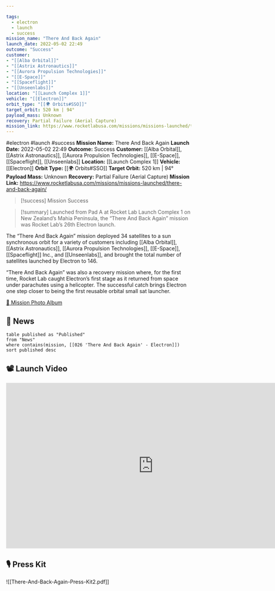 ```yaml
---

tags:
  - electron
  - launch
  - success
mission_name: "There And Back Again"
launch_date: 2022-05-02 22:49
outcome: "Success"
customer: 
- "[[Alba Orbital]]"
- "[[Astrix Astronautics]]"
- "[[Aurora Propulsion Technologies]]"
- "[[E-Space]]"
- "[[Spaceflight]]"
- "[[Unseenlabs]]"
location: "[[Launch Complex 1]]"
vehicle: "[[Electron]]"
orbit_type: "[[🌍 Orbits#SSO]]"
target_orbit: 520 km | 94°
payload_mass: Unknown
recovery: Partial Failure (Aerial Capture)
mission_link: https://www.rocketlabusa.com/missions/missions-launched/there-and-back-again/
---
```


#electron #launch #success
**Mission Name:** There And Back Again
**Launch Date:** 2022-05-02 22:49
**Outcome:** Success
**Customer:** [[Alba Orbital]], [[Astrix Astronautics]], [[Aurora Propulsion Technologies]], [[E-Space]], [[Spaceflight]], [[Unseenlabs]]
**Location:** [[Launch Complex 1]]
**Vehicle:** [[Electron]]
**Orbit Type:** [[🌍 Orbits#SSO]]
**Target Orbit:** 520 km | 94°
**Payload Mass:** Unknown
**Recovery:** Partial Failure (Aerial Capture)
**Mission Link:** https://www.rocketlabusa.com/missions/missions-launched/there-and-back-again/

>[!success] Mission Success

>[!summary]
Launched from Pad A at Rocket Lab Launch Complex 1 on New Zealand’s Mahia Peninsula, the “There And Back Again” mission was Rocket Lab’s 26th Electron launch.
>
The “There And Back Again” mission deployed 34 satellites to a sun synchronous orbit for a variety of customers including [[Alba Orbital]], [[Astrix Astronautics]], [[Aurora Propulsion Technologies]], [[E-Space]], [[Spaceflight]] Inc., and [[Unseenlabs]], and brought the total number of satellites launched by Electron to 146.
>
“There And Back Again” was also a recovery mission where, for the first time, Rocket Lab caught Electron’s first stage as it returned from space under parachutes using a helicopter. The successful catch brings Electron one step closer to being the first reusable orbital small sat launcher.
>
[📸 Mission Photo Album](https://www.flickr.com/photos/rocketlab/albums/72177720301762910/)

## 📰 News
```dataview
table published as "Published"
from "News"
where contains(mission, [[026 'There And Back Again' - Electron]])
sort published desc
```

## 📽️ Launch Video

<iframe width="800" height="450" src="https://www.youtube.com/embed/6nODVPGHQcc" title="Rocket Lab&#39;s Electron - There And Back Again Mission" frameborder="0" allow="accelerometer; autoplay; clipboard-write; encrypted-media; gyroscope; picture-in-picture; web-share" referrerpolicy="strict-origin-when-cross-origin" allowfullscreen></iframe>     

## 🎙️ Press Kit

![[There-And-Back-Again-Press-Kit2.pdf]]